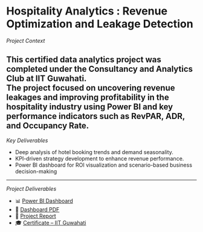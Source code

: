 # Hospitality Analytics :  Revenue Optimization and Leakage Detection

*Project Context*

This certified data analytics project was completed under the Consultancy and Analytics Club at IIT Guwahati.  
The project focused on uncovering revenue leakages and improving profitability in the hospitality industry using Power BI and key performance indicators such as RevPAR, ADR, and Occupancy Rate.
-------------------------
 *Key Deliverables*
- Deep analysis of hotel booking trends and demand seasonality.
- KPI-driven strategy development to enhance revenue performance.
- Power BI dashboard for ROI visualization and scenario-based business decision-making
  
------------------------
*Project Deliverables*

- 📊 [Power BI Dashboard](https://drive.google.com/file/d/1Wma1p-K5panzbjcM6mF7kL-ntSuyXI8c/view?usp=sharing)
- 📝 [Dashboard PDF](https://drive.google.com/file/d/1IRPfaJosFE6K6UAweUf-6ldUB8jsfF3k/view?usp=sharing)
- 📄 [Project Report](https://drive.google.com/file/d/1c0SIe6NRYb5GxaJCGOp9F8U9Mw15HuwH/view?usp=sharing)
- 🎓 [Certificate – IIT Guwahati](https://drive.google.com/file/d/1fhC36R0BlkR_edRZ_3NdDm2nqLZQAj0w/view?usp=sharing)


   


